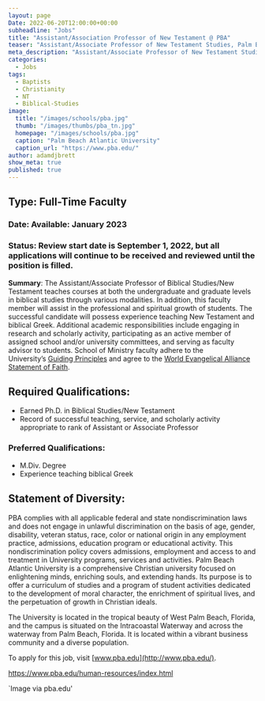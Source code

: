 ```yaml
---
layout: page
Date: 2022-06-20T12:00:00+00:00
subheadline: "Jobs"
title: "Assistant/Association Professor of New Testament @ PBA"
teaser: "Assistant/Associate Professor of New Testament Studies, Palm Beach Atlantic University"
meta_description: "Assistant/Associate Professor of New Testament Studies, Palm Beach Atlantic University"
categories:
  - Jobs
tags:
  - Baptists
  - Christianity
  - NT
  - Biblical-Studies
image:
  title: "/images/schools/pba.jpg"
  thumb: "/images/thumbs/pba_tn.jpg"
  homepage: "/images/schools/pba.jpg"
  caption: "Palm Beach Atlantic University"
  caption_url: "https://www.pba.edu/"
author: adamdjbrett
show_meta: true
published: true
---
```


## **Type**: Full-Time Faculty

### **Date**: Available: January 2023

### **Status**: Review start date is September 1, 2022, but all applications will continue to be received and reviewed until the position is filled.

**Summary**: The Assistant/Associate Professor of Biblical Studies/New Testament teaches courses at both the undergraduate and graduate levels in biblical studies through various modalities. In addition, this faculty member will assist in the professional and spiritual growth of students. The successful candidate will possess experience teaching New Testament and biblical Greek. Additional academic responsibilities include engaging in research and scholarly activity, participating as an active member of assigned school and/or university committees, and serving as faculty advisor to students. School of Ministry faculty adhere to the University’s [Guiding Principles](https://www.pba.edu/campus-life/christian-community/guiding-principles.html) and agree to the [World Evangelical Alliance Statement of Faith](https://worldea.org/who-we-are/statement-of-faith).

## **Required Qualifications**:

*   Earned Ph.D. in Biblical Studies/New Testament
*   Record of successful teaching, service, and scholarly activity appropriate to rank of Assistant or Associate Professor

### **Preferred** **Qualifications**:

*   M.Div. Degree
*   Experience teaching biblical Greek

## **Statement of Diversity:**

PBA complies with all applicable federal and state nondiscrimination laws and does not engage in unlawful discrimination on the basis of age, gender, disability, veteran status, race, color or national origin in any employment practice, admissions, education program or educational activity. This nondiscrimination policy covers admissions, employment and access to and treatment in University programs, services and activities. Palm Beach Atlantic University is a comprehensive Christian university focused on enlightening minds, enriching souls, and extending hands. Its purpose is to offer a curriculum of studies and a program of student activities dedicated to the development of moral character, the enrichment of spiritual lives, and the perpetuation of growth in Christian ideals.

The University is located in the tropical beauty of West Palm Beach, Florida, and the campus is situated on the Intracoastal Waterway and across the waterway from Palm Beach, Florida. It is located within a vibrant business community and a diverse population.

To apply for this job, visit [www.pba.edu](http://www.pba.edu/).

<https://www.pba.edu/human-resources/index.html>

`Image via pba.edu'
